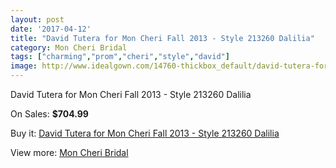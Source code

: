 ```yaml
---
layout: post
date: '2017-04-12'
title: "David Tutera for Mon Cheri Fall 2013 - Style 213260 Dalilia"
category: Mon Cheri Bridal
tags: ["charming","prom","cheri","style","david"]
image: http://www.idealgown.com/14760-thickbox_default/david-tutera-for-mon-cheri-fall-2013-style-213260-dalilia.jpg
---
```

David Tutera for Mon Cheri Fall 2013 - Style 213260 Dalilia

On Sales: **$704.99**
<a href="https://www.idealgown.com/en/mon-cheri-bridal/5927-david-tutera-for-mon-cheri-fall-2013-style-213260-dalilia.html"><amp-img layout="responsive" width="600" height="600" src="//www.idealgown.com/14760-thickbox_default/david-tutera-for-mon-cheri-fall-2013-style-213260-dalilia.jpg" alt="David Tutera for Mon Cheri Fall 2013 - Style 213260 Dalilia 0" /></a>
<a href="https://www.idealgown.com/en/mon-cheri-bridal/5927-david-tutera-for-mon-cheri-fall-2013-style-213260-dalilia.html"><amp-img layout="responsive" width="600" height="600" src="//www.idealgown.com/14762-thickbox_default/david-tutera-for-mon-cheri-fall-2013-style-213260-dalilia.jpg" alt="David Tutera for Mon Cheri Fall 2013 - Style 213260 Dalilia 1" /></a>
<a href="https://www.idealgown.com/en/mon-cheri-bridal/5927-david-tutera-for-mon-cheri-fall-2013-style-213260-dalilia.html"><amp-img layout="responsive" width="600" height="600" src="//www.idealgown.com/14761-thickbox_default/david-tutera-for-mon-cheri-fall-2013-style-213260-dalilia.jpg" alt="David Tutera for Mon Cheri Fall 2013 - Style 213260 Dalilia 2" /></a>

Buy it: [David Tutera for Mon Cheri Fall 2013 - Style 213260 Dalilia](https://www.idealgown.com/en/mon-cheri-bridal/5927-david-tutera-for-mon-cheri-fall-2013-style-213260-dalilia.html "David Tutera for Mon Cheri Fall 2013 - Style 213260 Dalilia")

View more: [Mon Cheri Bridal](https://www.idealgown.com/en/88-mon-cheri-bridal "Mon Cheri Bridal")